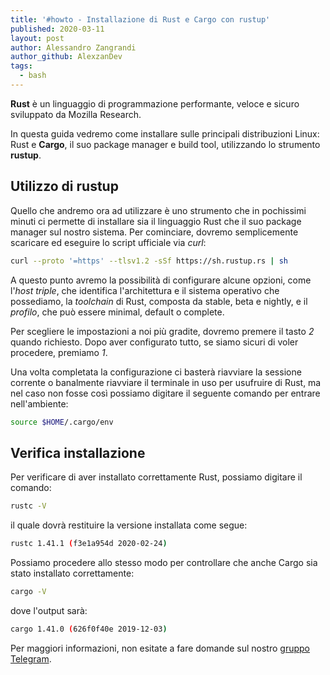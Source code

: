 ```yaml
---
title: '#howto - Installazione di Rust e Cargo con rustup'
published: 2020-03-11
layout: post
author: Alessandro Zangrandi
author_github: AlexzanDev
tags:
  - bash
---
```

**Rust** è un linguaggio di programmazione performante, veloce e sicuro sviluppato da Mozilla Research.

In questa guida vedremo come installare sulle principali distribuzioni Linux: Rust e **Cargo**, il suo package manager e build tool, utilizzando lo strumento **rustup**.

## Utilizzo di rustup

Quello che andremo ora ad utilizzare è uno strumento che in pochissimi minuti ci permette di installare sia il linguaggio Rust che il suo package manager sul nostro sistema. Per cominciare, dovremo semplicemente scaricare ed eseguire lo script ufficiale via *curl*:

```bash
curl --proto '=https' --tlsv1.2 -sSf https://sh.rustup.rs | sh
```

A questo punto avremo la possibilità di configurare alcune opzioni, come l'*host triple*, che identifica l'architettura e il sistema operativo che possediamo, la *toolchain* di Rust, composta da stable, beta e nightly, e il *profilo*, che può essere minimal, default o complete.

Per scegliere le impostazioni a noi più gradite, dovremo premere il tasto *2* quando richiesto. Dopo aver configurato tutto, se siamo sicuri di voler procedere, premiamo *1*.

Una volta completata la configurazione ci basterà riavviare la sessione corrente o banalmente riavviare il terminale in uso per usufruire di Rust, ma nel caso non fosse così possiamo digitare il seguente comando per entrare nell'ambiente:

```bash
source $HOME/.cargo/env
```

## Verifica installazione

Per verificare di aver installato correttamente Rust, possiamo digitare il comando:

```bash
rustc -V
```
il quale dovrà restituire la versione installata come segue:

```bash
rustc 1.41.1 (f3e1a954d 2020-02-24)
```

Possiamo procedere allo stesso modo per controllare che anche Cargo sia stato installato correttamente:

```bash
cargo -V
```
dove l'output sarà:

```bash
cargo 1.41.0 (626f0f40e 2019-12-03)
```

Per maggiori informazioni, non esitate a fare domande sul nostro [gruppo Telegram](https://t.me/linuxpeople).